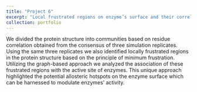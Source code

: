 ```yaml
---
title: "Project 6"
excerpt: "Local frustrated regions on enzyme’s surface and their correlation to the active site residues. <br/><img src='../images/rhf.png'>"
collection: portfolio
---
```

We divided the protein structure into communities based on residue correlation obtained from the consensus of three simulation replicates. Using the same three replicates we also identified locally frustrated regions in the protein structure based on the principle of minimum frustration. Utilizing the graph-based approach we analyzed the association of these frustrated regions with the active site of enzymes. This unique approach highlighted the potential allosteric hotspots on the enzyme surface which can be harnessed to modulate enzymes’ activity.

